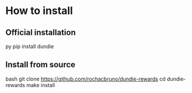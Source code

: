 # How to install

## Official installation

py
pip install dundie



## Install from source


bash
git clone https://github.com/rochacbruno/dundie-rewards
cd dundie-rewards
make install